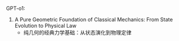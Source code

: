 GPT-o1:

1. A Pure Geometric Foundation of Classical Mechanics: From State Evolution to Physical Law
   - 纯几何的经典力学基础：从状态演化到物理定律

